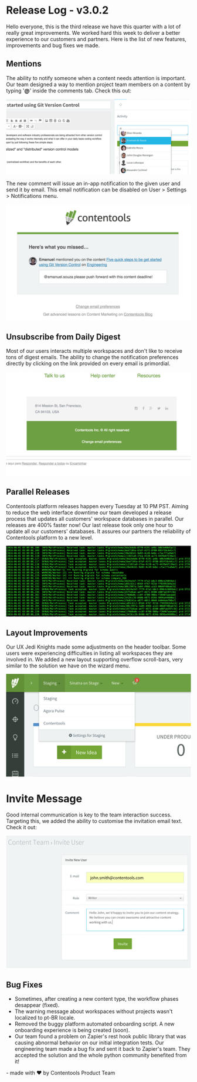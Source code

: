 # Release Log - v3.0.2
Hello everyone, this is the third release we have this quarter with a lot of really
great improvements. We worked hard this week to deliver a better experience to our customers
and partners. Here is the list of new features, improvements and bug fixes we made.

## Mentions
The ability to notify someone when a content needs attention is important. Our team
designed a way to mention project team members on a content by typing '**@**' inside the
comments tab. Check this out:

![mentions](img/3.0.2/mentions.png)

The new comment will issue an in-app notification to the given user and send it by
email. This email notification can be disabled on User > Settings > Notifications menu.

![mentions-email](img/3.0.2/mentions-email.png)

## Unsubscribe from Daily Digest
Most of our users interacts multiple workspaces and don't like to receive tons of digest emails.
The ability to change the notification preferences directly by clicking on the link provided
on every email is primordial.
  
![unsubscribe daily digest](img/3.0.2/emailpreferences.png)

## Parallel Releases
Contentools platform releases happen every Tuesday at 10 PM PST. Aiming to reduce the
web interface downtime our team developed a release process that updates all customers'
workspace databases in parallel. Our releases are 400% faster now! Our last release took only
one hour to update all our customers' databases. It assures our partners the reliability of
Contentools platform to a new level.

![parallel-migration](img/3.0.2/parallel-migration.png)

## Layout Improvements
Our UX Jedi Knights made some adjustments on the header toolbar. Some users were experiencing
difficulties in listing all workspaces they are involved in. We added a new layout supporting
overflow scroll-bars, very similar to the solution we have on the wizard menu.

![company-list-layout](img/3.0.2/company-list.png)

# Invite Message
Good internal communication is key to the team interaction success. Targeting this, we
added the ability to customise the invitation email text. Check it out:

![custom-invite-message](img/3.0.2/custom-invite-message.png)

## Bug Fixes
- Sometimes, after creating a new content type, the workflow phases desappear (fixed).
- The warning message about workspaces without projects wasn't localized to pt-BR locale.
- Removed the buggy platform automated onboarding script. A new onboarding experience is being created (soon).
- Our team found a problem on Zapier's rest hook public library that was causing abnormal behavior on
our initial integration tests. Our engineering team made a bug fix and sent it back to Zapier's team.
They accepted the solution and the whole python community benefited from it!

  

\- made with :heart: by Contentools Product Team
